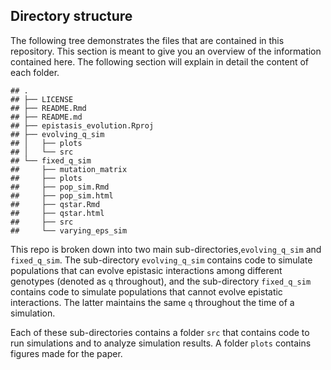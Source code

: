 Directory structure
-------------------

The following tree demonstrates the files that are contained in this
repository. This section is meant to give you an overview of the
information contained here. The following section will explain in detail
the content of each folder.

    ## .
    ## ├── LICENSE
    ## ├── README.Rmd
    ## ├── README.md
    ## ├── epistasis_evolution.Rproj
    ## ├── evolving_q_sim
    ## │   ├── plots
    ## │   └── src
    ## └── fixed_q_sim
    ##     ├── mutation_matrix
    ##     ├── plots
    ##     ├── pop_sim.Rmd
    ##     ├── pop_sim.html
    ##     ├── qstar.Rmd
    ##     ├── qstar.html
    ##     ├── src
    ##     └── varying_eps_sim

This repo is broken down into two main sub-directories,`evolving_q_sim`
and `fixed_q_sim`. The sub-directory `evolving_q_sim` contains code to
simulate populations that can evolve epistasic interactions among
different genotypes (denoted as `q` throughout), and the sub-directory
`fixed_q_sim` contains code to simulate populations that cannot evolve
epistatic interactions. The latter maintains the same `q` throughout the
time of a simulation.

Each of these sub-directories contains a folder `src` that contains code
to run simulations and to analyze simulation results. A folder `plots`
contains figures made for the paper.
